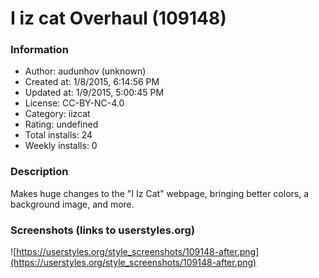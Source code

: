 # I iz cat Overhaul (109148)

### Information
- Author: audunhov (unknown)
- Created at: 1/8/2015, 6:14:56 PM
- Updated at: 1/9/2015, 5:00:45 PM
- License: CC-BY-NC-4.0
- Category: iizcat
- Rating: undefined
- Total installs: 24
- Weekly installs: 0


### Description
Makes huge changes to the "I Iz Cat" webpage, bringing better colors, a background image, and more.


### Screenshots (links to userstyles.org)
![https://userstyles.org/style_screenshots/109148-after.png](https://userstyles.org/style_screenshots/109148-after.png)



